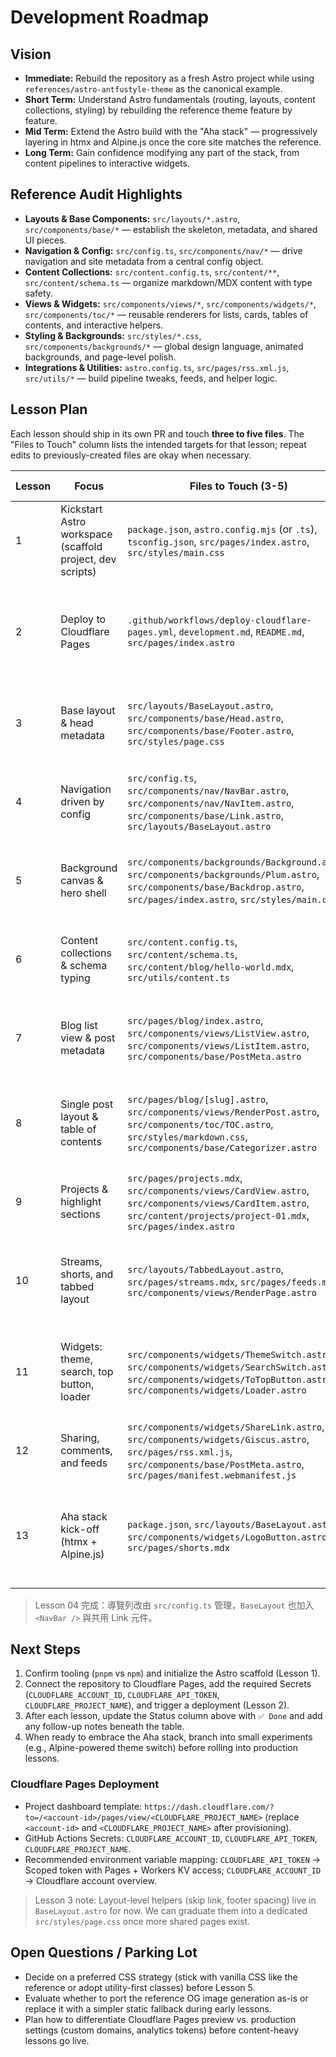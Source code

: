 # Development Roadmap

## Vision
- **Immediate:** Rebuild the repository as a fresh Astro project while using `references/astro-antfustyle-theme` as the canonical example.
- **Short Term:** Understand Astro fundamentals (routing, layouts, content collections, styling) by rebuilding the reference theme feature by feature.
- **Mid Term:** Extend the Astro build with the "Aha stack" — progressively layering in htmx and Alpine.js once the core site matches the reference.
- **Long Term:** Gain confidence modifying any part of the stack, from content pipelines to interactive widgets.

## Reference Audit Highlights
- **Layouts & Base Components:** `src/layouts/*.astro`, `src/components/base/*` — establish the skeleton, metadata, and shared UI pieces.
- **Navigation & Config:** `src/config.ts`, `src/components/nav/*` — drive navigation and site metadata from a central config object.
- **Content Collections:** `src/content.config.ts`, `src/content/**`, `src/content/schema.ts` — organize markdown/MDX content with type safety.
- **Views & Widgets:** `src/components/views/*`, `src/components/widgets/*`, `src/components/toc/*` — reusable renderers for lists, cards, tables of contents, and interactive helpers.
- **Styling & Backgrounds:** `src/styles/*.css`, `src/components/backgrounds/*` — global design language, animated backgrounds, and page-level polish.
- **Integrations & Utilities:** `astro.config.ts`, `src/pages/rss.xml.js`, `src/utils/*` — build pipeline tweaks, feeds, and helper logic.

## Lesson Plan
Each lesson should ship in its own PR and touch **three to five files**. The "Files to Touch" column lists the intended targets for that lesson; repeat edits to previously-created files are okay when necessary.

| Lesson | Focus | Files to Touch (3-5) | Reference Pointers | Concepts & Notes | Status |
| --- | --- | --- | --- | --- | --- |
| 1 | Kickstart Astro workspace (scaffold project, dev scripts) | `package.json`, `astro.config.mjs` (or `.ts`), `tsconfig.json`, `src/pages/index.astro`, `src/styles/main.css` | `package.json`, `astro.config.ts`, `src/pages/index.mdx`, `src/styles/main.css` | Initialize pnpm, wire up basic route, introduce layout slot placeholders | ✅ Done |
| 2 | Deploy to Cloudflare Pages | `.github/workflows/deploy-cloudflare-pages.yml`, `development.md`, `README.md`, `src/pages/index.astro` | [Cloudflare Pages docs](https://developers.cloudflare.com/pages/framework-guides/deploy-an-astro-site/) | Connect GitHub, manage Secrets, and automate deployments with GitHub Actions | ✅ Done |
| 3 | Base layout & head metadata | `src/layouts/BaseLayout.astro`, `src/components/base/Head.astro`, `src/components/base/Footer.astro`, `src/styles/page.css` | `src/layouts/BaseLayout.astro`, `src/components/base/Head.astro`, `Footer.astro` | Learn Astro layout slots, metadata injection, shared footer structure | ✅ Done |
| 4 | Navigation driven by config | `src/config.ts`, `src/components/nav/NavBar.astro`, `src/components/nav/NavItem.astro`, `src/components/base/Link.astro`, `src/layouts/BaseLayout.astro` | `src/config.ts`, `src/components/nav/*`, `src/components/base/Link.astro` | Map config data to UI, practice props/loops, ensure accessibility | Not started |
| 5 | Background canvas & hero shell | `src/components/backgrounds/Background.astro`, `src/components/backgrounds/Plum.astro`, `src/components/base/Backdrop.astro`, `src/pages/index.astro`, `src/styles/main.css` | `src/components/backgrounds/*`, `src/components/base/Backdrop.astro`, `src/pages/index.mdx` | Compose layered backgrounds, manage slots for hero content | Not started |
| 6 | Content collections & schema typing | `src/content.config.ts`, `src/content/schema.ts`, `src/content/blog/hello-world.mdx`, `src/utils/content.ts` | `src/content.config.ts`, `src/content/schema.ts`, `src/content/blog/*`, `src/utils/content.ts` | Configure collection schemas, frontmatter typing, helper utilities | Not started |
| 7 | Blog list view & post metadata | `src/pages/blog/index.astro`, `src/components/views/ListView.astro`, `src/components/views/ListItem.astro`, `src/components/base/PostMeta.astro` | `src/pages/blog/index.astro`, `src/components/views/ListView.astro`, `ListItem.astro`, `src/components/base/PostMeta.astro` | Fetch collection entries, render responsive list cards, reuse metadata | Not started |
| 8 | Single post layout & table of contents | `src/pages/blog/[slug].astro`, `src/components/views/RenderPost.astro`, `src/components/toc/TOC.astro`, `src/styles/markdown.css`, `src/components/base/Categorizer.astro` | `src/pages/blog/[...slug].astro`, `src/components/views/RenderPost.astro`, `src/components/toc/*`, `src/styles/markdown.css`, `src/components/base/Categorizer.astro` | MDX rendering, TOC generation, tag grouping, markdown theming | Not started |
| 9 | Projects & highlight sections | `src/pages/projects.mdx`, `src/components/views/CardView.astro`, `src/components/views/CardItem.astro`, `src/content/projects/project-01.mdx`, `src/pages/index.astro` | `src/pages/projects.mdx`, `src/components/views/CardView.astro`, `CardItem.astro`, `src/content/projects/*`, `src/pages/index.mdx` | Create card layouts, link collection data to homepage highlights | Not started |
|10 | Streams, shorts, and tabbed layout | `src/layouts/TabbedLayout.astro`, `src/pages/streams.mdx`, `src/pages/feeds.mdx`, `src/components/views/RenderPage.astro` | `src/layouts/TabbedLayout.astro`, `src/pages/streams.mdx`, `feeds.mdx`, `src/components/views/RenderPage.astro` | Build tabbed experiences, reuse markdown layouts, handle short-form content | Not started |
|11 | Widgets: theme, search, top button, loader | `src/components/widgets/ThemeSwitch.astro`, `src/components/widgets/SearchSwitch.astro`, `src/components/widgets/ToTopButton.astro`, `src/components/widgets/Loader.astro` | `src/components/widgets/*` | Wire up client-side islands, manage Astro scripts, accessibility considerations | Not started |
|12 | Sharing, comments, and feeds | `src/components/widgets/ShareLink.astro`, `src/components/widgets/Giscus.astro`, `src/pages/rss.xml.js`, `src/components/base/PostMeta.astro`, `src/pages/manifest.webmanifest.js` | `src/components/widgets/ShareLink.astro`, `Giscus.astro`, `src/pages/rss.xml.js`, `src/components/base/PostMeta.astro`, `src/pages/manifest.webmanifest.js` | Social integrations, RSS generation, PWA metadata | Not started |
|13 | Aha stack kick-off (htmx + Alpine.js) | `package.json`, `src/layouts/BaseLayout.astro`, `src/components/widgets/LogoButton.astro`, `src/pages/shorts.mdx` | Reference patterns from `src/components/widgets/*` and `src/pages/shorts.mdx` | Introduce htmx requests, Alpine state snippets, progressive enhancement strategy | Not started |

> Lesson 04 完成：導覽列改由 `src/config.ts` 管理，`BaseLayout` 也加入 `<NavBar />` 與共用 Link 元件。

## Next Steps
1. Confirm tooling (`pnpm` vs `npm`) and initialize the Astro scaffold (Lesson 1).
2. Connect the repository to Cloudflare Pages, add the required Secrets (`CLOUDFLARE_ACCOUNT_ID`, `CLOUDFLARE_API_TOKEN`, `CLOUDFLARE_PROJECT_NAME`), and trigger a deployment (Lesson 2).
3. After each lesson, update the Status column above with `✅ Done` and add any follow-up notes beneath the table.
4. When ready to embrace the Aha stack, branch into small experiments (e.g., Alpine-powered theme switch) before rolling into production lessons.

### Cloudflare Pages Deployment
- Project dashboard template: `https://dash.cloudflare.com/?to=/<account-id>/pages/view/<CLOUDFLARE_PROJECT_NAME>` (replace `<account-id>` and `<CLOUDFLARE_PROJECT_NAME>` after provisioning).
- GitHub Actions Secrets: `CLOUDFLARE_ACCOUNT_ID`, `CLOUDFLARE_API_TOKEN`, `CLOUDFLARE_PROJECT_NAME`.
- Recommended environment variable mapping: `CLOUDFLARE_API_TOKEN` → Scoped token with Pages + Workers KV access; `CLOUDFLARE_ACCOUNT_ID` → Cloudflare account overview.

> Lesson 3 note: Layout-level helpers (skip link, footer spacing) live in `BaseLayout.astro` for now. We can graduate them into a dedicated `src/styles/page.css` once more shared pages exist.

## Open Questions / Parking Lot
- Decide on a preferred CSS strategy (stick with vanilla CSS like the reference or adopt utility-first classes) before Lesson 5.
- Evaluate whether to port the reference OG image generation as-is or replace it with a simpler static fallback during early lessons.
- Plan how to differentiate Cloudflare Pages preview vs. production settings (custom domains, analytics tokens) before content-heavy lessons go live.
